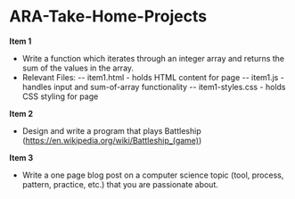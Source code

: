 # ARA-Take-Home-Projects

**Item 1**
- Write a function which iterates through an integer array and returns the sum of the values in the array.
- Relevant Files:
-- item1.html - holds HTML content for page
-- item1.js - handles input and sum-of-array functionality
-- item1-styles.css - holds CSS styling for page



**Item 2**
- Design and write a program that plays Battleship (https://en.wikipedia.org/wiki/Battleship_(game))

**Item 3**
- Write a one page blog post on a computer science topic (tool, process, pattern, practice, etc.) that you are passionate about.
